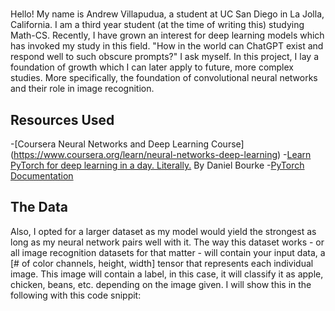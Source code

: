 # 
Hello! My name is Andrew Villapudua, a student at UC San Diego in La Jolla, California. I am a third year student (at the time of writing this) studying Math-CS. Recently, I have grown an interest for deep learning models which has invoked my study in this field. "How in the world can ChatGPT exist and respond well to such obscure prompts?" I ask myself. In this project, I lay a foundation of growth which I can later apply to future, more complex studies. More specifically, the foundation of convolutional neural networks and their role in image recognition. 

## Resources Used
-[Coursera Neural Networks and Deep Learning Course] (https://www.coursera.org/learn/neural-networks-deep-learning)
-[Learn PyTorch for deep learning in a day. Literally.](https://www.youtube.com/watch?v=Z_ikDlimN6A&t=67946s&pp=ygUNbGVhcm4gcHl0b3JjaA%3D%3D) By Daniel Bourke
-[PyTorch Documentation](https://pytorch.org/docs/stable/index.html)

## The Data
 Also, I opted for a larger dataset as my model would yield the strongest as long as my neural network pairs well with it. The way this dataset works - or all image recognition datasets for that matter - will contain your input data, a [# of color channels, height, width] tensor that represents each individual image. This image will contain a label, in this case, it will classify it as apple, chicken, beans, etc. depending on the image given. I will show this in the following with this code snippit: 
